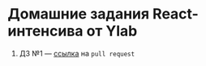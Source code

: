 # Домашние задания React-интенсива от Ylab

1. ДЗ №1 — [ссылка](https://github.com/ylabio/react-webinar-3/pull/18) на `pull request`
